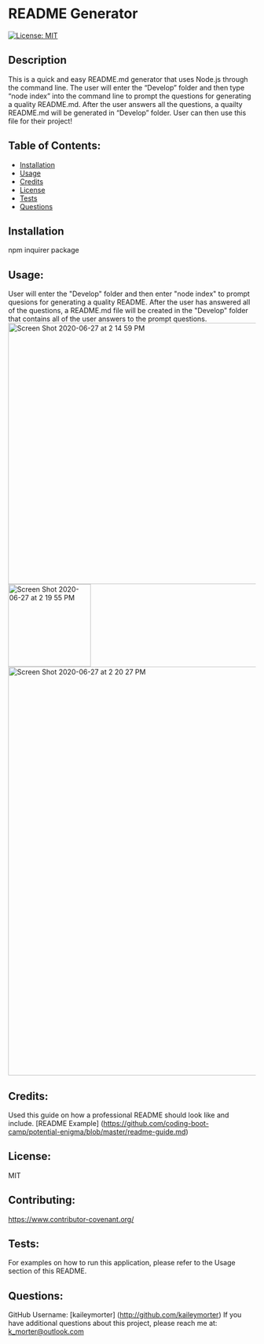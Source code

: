 # README Generator
  [![License: MIT](https://img.shields.io/badge/License-MIT-yellow.svg)](https://opensource.org/licenses/MIT)

  ## Description
  This is a quick and easy README.md generator that uses Node.js through the command line. The user will enter the “Develop” folder and then type “node index” into the command line to prompt the questions for generating a quality README.md. After the user answers all the questions, a quailty README.md will be generated in “Develop” folder. User can then use this file for their project!

  ## Table of Contents:
  * [Installation](#installation)
  * [Usage](#usage)
  * [Credits](#credits)
  * [License](#license)
  * [Tests](#tests)
  * [Questions](#questions)

  ## Installation
  npm inquirer package

  ## Usage:
  User will enter the "Develop" folder and then enter "node index" to prompt quesions for generating a quality README. After the user has answered all of the questions, a README.md file will be created in the "Develop" folder that contains all of the user answers to the prompt questions.
  <img width="531" alt="Screen Shot 2020-06-27 at 2 14 59 PM" src="https://user-images.githubusercontent.com/62969025/85931384-66033680-b881-11ea-8e24-bc2a7f747178.png">
  <img width="168" alt="Screen Shot 2020-06-27 at 2 19 55 PM" src="https://user-images.githubusercontent.com/62969025/85931385-6a2f5400-b881-11ea-91b2-2c1b67187072.png">
  <img width="831" alt="Screen Shot 2020-06-27 at 2 20 27 PM" src="https://user-images.githubusercontent.com/62969025/85931386-6bf91780-b881-11ea-929d-5720b9b05227.png">

  ## Credits:
  Used this guide on how a professional README should look like and include. [README Example] (https://github.com/coding-boot-camp/potential-enigma/blob/master/readme-guide.md)

  ## License:
  MIT

  ## Contributing:
  https://www.contributor-covenant.org/

  ## Tests:
  For examples on how to run this application, please refer to the Usage section of this README.

  ## Questions:
  GitHub Username: [kaileymorter] (http://github.com/kaileymorter)
  If you have additional questions about this project, please reach me at: k_morter@outlook.com
